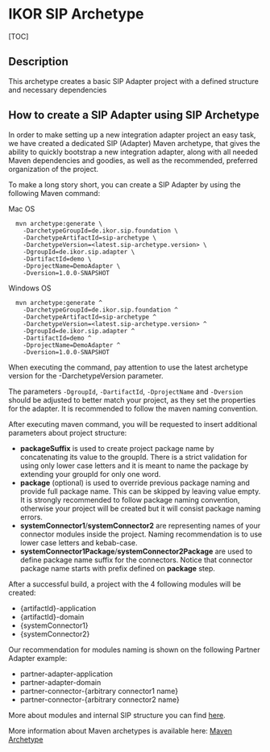 # IKOR SIP Archetype

[TOC]

## Description

This archetype creates a basic SIP Adapter project with a defined structure and necessary dependencies

## How to create a SIP Adapter using SIP Archetype

In order to make setting up a new integration adapter project an easy task, we have created a dedicated SIP (Adapter) Maven archetype, that gives the ability to quickly bootstrap a new integration adapter, along with all needed Maven dependencies and goodies, as well as the recommended, preferred organization of the project.

To make a long story short, you can create a SIP Adapter by using the following Maven command:

Mac OS
```shell
  mvn archetype:generate \
    -DarchetypeGroupId=de.ikor.sip.foundation \
    -DarchetypeArtifactId=sip-archetype \
    -DarchetypeVersion=<latest.sip-archetype.version> \
    -DgroupId=de.ikor.sip.adapter \
    -DartifactId=demo \
    -DprojectName=DemoAdapter \
    -Dversion=1.0.0-SNAPSHOT
```

Windows OS
```shell
  mvn archetype:generate ^
    -DarchetypeGroupId=de.ikor.sip.foundation ^
    -DarchetypeArtifactId=sip-archetype ^
    -DarchetypeVersion=<latest.sip-archetype.version> ^
    -DgroupId=de.ikor.sip.adapter ^
    -DartifactId=demo ^
    -DprojectName=DemoAdapter ^
    -Dversion=1.0.0-SNAPSHOT
```

When executing the command, pay attention to use the latest archetype version for the -DarchetypeVersion parameter.

The parameters `-DgroupId`, `-DartifactId`, `-DprojectName` and `-Dversion` should be adjusted to better match your project,
as they set the properties for the adapter. It is recommended to follow the maven naming convention.

After executing maven command, you will be requested to insert additional parameters about project structure:

- **packageSuffix** is used to create project package name by concatenating its value to the groupId. There is a strict validation
  for using only lower case letters and it is meant to name the package by extending your groupId for only one word.
- **package** (optional) is used to override previous package naming and provide full package name. This can be skipped by leaving value empty.
  It is strongly recommended to follow package naming convention, otherwise your project will be created but it will consist
  package naming errors.
- **systemConnector1**/**systemConnector2** are representing names of your connector modules inside the project. Naming recommendation is to use lower case letters and kebab-case.
- **systemConnector1Package**/**systemConnector2Package** are used to define package name suffix for the connectors. Notice that
  connector package name starts with prefix defined on **package** step.

After a successful build, a project with the 4 following modules will be created:

- {artifactId}-application
- {artifactId}-domain
- {systemConnector1}
- {systemConnector2}

Our recommendation for modules naming is shown on the following Partner Adapter example:

- partner-adapter-application
- partner-adapter-domain
- partner-connector-{arbitrary connector1 name}
- partner-connector-{arbitrary connector2 name}

More about modules and internal SIP structure you can find [here](./README.md).

More information about Maven archetypes is available here:
[Maven Archetype](https://maven.apache.org/guides/introduction/introduction-to-archetypes.html)
